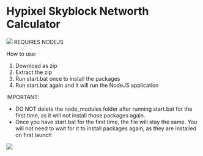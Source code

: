 # Hypixel Skyblock Networth Calculator
<img src="https://visitor-badge-reloaded.herokuapp.com/badge?page_id=coolgoagle_HypixelSkyblockNetworthCalculator&color=000&text=Views&style=for-the-badge&logo=Github&logoColor=white">
REQUIRES NODEJS

How to use:
  1. Download as zip
  2. Extract the zip
  3. Run start.bat once to install the packages
  4. Run start.bat again and it will run the NodeJS application

IMPORTANT:
- DO NOT delete the node_modules folder after running start.bat for the first time, as it will not install those packages again.
- Once you have start.bat for the first time, the file will stay the same. You will not need to wait for it to install packages again, as they are installed on first launch

<img src="https://github.com/coolgoagle/images/raw/networthcalculator.png">
